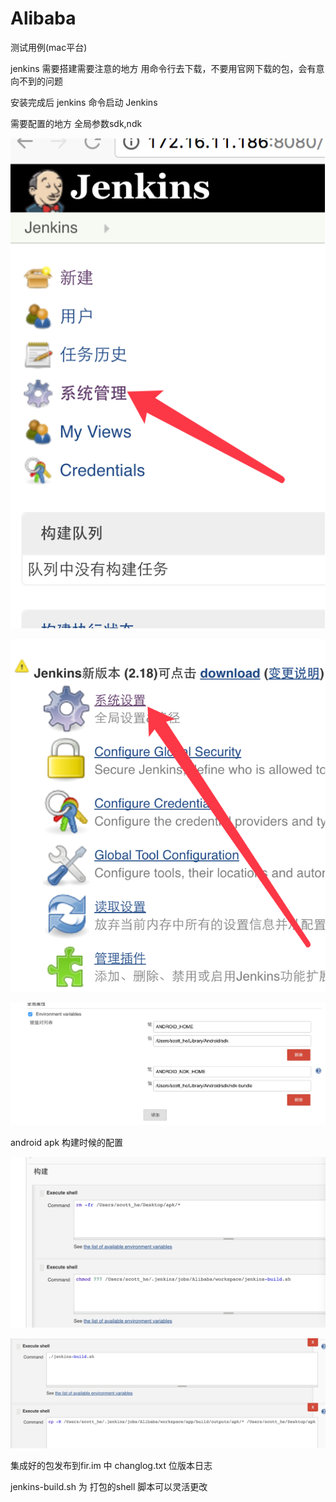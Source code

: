 # Alibaba

测试用例(mac平台)

jenkins 需要搭建需要注意的地方
 用命令行去下载，不要用官网下载的包，会有意向不到的问题
 
 安装完成后
 jenkins 命令启动 Jenkins
 
 需要配置的地方 全局参数sdk,ndk
 
  ![image](https://github.com/Scott110/Alibaba/blob/master/snapshot/1.png)
  
  ![image](https://github.com/Scott110/Alibaba/blob/master/snapshot/2.png)
  
  ![image](https://github.com/Scott110/Alibaba/blob/master/snapshot/3.png)
  
  android apk 构建时候的配置
  
  ![image](https://github.com/Scott110/Alibaba/blob/master/snapshot/4.png)
  
  
  ![image](https://github.com/Scott110/Alibaba/blob/master/snapshot/5.png)
  
  
 集成好的包发布到fir.im 中  changlog.txt 位版本日志
 
 jenkins-build.sh 为 打包的shell 脚本可以灵活更改
 
 
